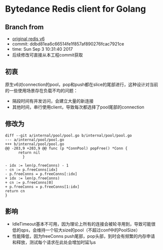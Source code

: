 # Bytedance Redis client for Golang

## Branch from
- [original redis v6](https://github.com/go-redis/redis)
- commit:  ddbd81ea6c66514fe1f857af890276fcac7921ce
- time:    Sun Sep 3 10:31:40 2017
- 后续修改可直接从本工程commit获取

## 初衷
原生v6对connection的pool，pop和push都在slice的尾部进行，这种设计对当前的一些使用场景存在负载不均的问题：
- 隔段时间有并发访问，会建立大量的新连接
- 其他时间，串行使用client，导致每次都选择了pool尾部的connection

## 修改为
```
diff --git a/internal/pool/pool.go b/internal/pool/pool.go
--- a/internal/pool/pool.go
+++ b/internal/pool/pool.go
@@ -203,9 +203,9 @@ func (p *ConnPool) popFree() *Conn {
      return nil
        }

- idx := len(p.freeConns) - 1
- cn := p.freeConns[idx]
- p.freeConns = p.freeConns[:idx]
+ idx := len(p.freeConns)
+ cn := p.freeConns[0]
+ p.freeConns = p.freeConns[1:idx]
return cn
}
```
## 影响
- IdleTimeout基本不可用，因为理论上所有的连接会被轮寻用到，导致可能很低的qps，会维持一个较大size的pool（不超过conf中的PoolSize）
- 性能降低，因为freeConns push尾部，pop头部，到时会有频繁的内存申请和释放，测试每个请求在此处会增加时延1μs
